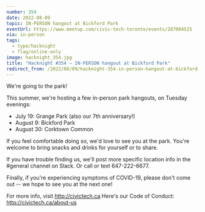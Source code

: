 ```yaml
---
number: 354
date: 2022-08-09
topic: IN-PERSON hangout at Bickford Park
eventUrl: https://www.meetup.com/civic-tech-toronto/events/287004525
via: in-person
tags:
  - type/hacknight
  - flag/online-only
image: hacknight_354.jpg
title: "Hacknight #354 – IN-PERSON hangout at Bickford Park"
redirect_from: /2022/08/09/hacknight-354-in-person-hangout-at-bickford-park/
---
```


We're going to the park!

This summer, we're hosting a few in-person park hangouts, on Tuesday evenings:

* July 19: Grange Park (also our 7th anniversary!)
* August 9: Bickford Park
* August 30: Corktown Common

If you feel comfortable doing so, we'd love to see you at the park. You're welcome to bring snacks and drinks for yourself or to share.

If you have trouble finding us, we'll post more specific location info in the \#general channel on Slack. Or call or text 647-222-6677.

Finally, if you're experiencing symptoms of COVID-19, please don't come out -- we hope to see you at the next one!

For more info, visit http://civictech.ca
Here's our Code of Conduct: http://civictech.ca/about-us

